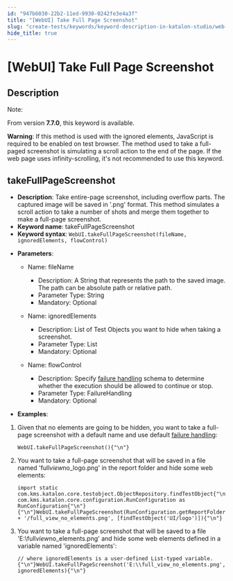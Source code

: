 ```yaml
---
id: "947b6030-22b2-11ed-9930-0242fe3e4a3f"
title: "[WebUI] Take Full Page Screenshot"
slug: "create-tests/keywords/keyword-description-in-katalon-studio/web-ui-keywords/webui-take-full-page-screenshot"
hide_title: true
---
```


# <a id="id_0" class="anchor_top_offset"/><a id="ariaid-title1" class="anchor_top_offset"/>[WebUI] Take Full Page Screenshot


## <a id="id_0__id" class="anchor_top_offset"/>Description

              
<div xmlns="http://www.w3.org/1999/xhtml" className="note note note_note"><span className="note__title">Note:</span> 
  <p className="p">From version <strong className="ph b">7.7.0</strong>, this keyword is
    available.</p>
</div>
      
<p xmlns="http://www.w3.org/1999/xhtml" className="p">   <strong className="ph b">Warning</strong>: If this method is used with the   ignored elements, JavaScript is required to be enabled on test   browser. The method used to take a full-paged screenshot is   simulating a scroll action to the end of the page. If the web page   uses infinity-scrolling, it's not recommended to use this   keyword.</p> 
      

## <a id="id_0__id_1" class="anchor_top_offset"/>takeFullPageScreenshot

              
<ul xmlns="http://www.w3.org/1999/xhtml" className="ul"><li className="li">     <strong className="ph b">Description</strong>: Take entire-page screenshot,     including overflow parts. The captured image will be saved in     '.png' format. This method simulates a scroll action to take a     number of shots and merge them together to make a full-page     screenshot.</li><li className="li">     <strong className="ph b">Keyword name</strong>: takeFullPageScreenshot</li><li className="li">     <strong className="ph b">Keyword syntax</strong>:     <code className="ph codeph">WebUI.takeFullPageScreenshot(fileName, ignoredElements, flowControl)</code>   </li><li className="li">     <p className="p">       <strong className="ph b">Parameters</strong>:</p>     <ul className="ul"><li className="li">         <p className="p">Name: fileName</p>         <ul className="ul"><li className="li">Description: A String that represents the path to the saved             image. The path can be absolute path or relative path.</li><li className="li">Parameter Type: String</li><li className="li">Mandatory: Optional</li></ul>       </li><li className="li">         <p className="p">Name: ignoredElements</p>         <ul className="ul"><li className="li">Description: List of Test Objects you want to hide when taking             a screenshot.</li><li className="li">Parameter Type: List           </li><li className="li">Mandatory: Optional</li></ul>       </li><li className="li">         <p className="p">Name: flowControl</p>         <ul className="ul"><li className="li">Description: Specify <a className="xref" href="/maintain/configure-failure-handling-settings-in-katalon-studio">failure handling</a>             schema to determine whether the execution should be allowed to             continue or stop.</li><li className="li">Parameter Type: FailureHandling</li><li className="li">Mandatory: Optional</li></ul>       </li></ul>   </li><li className="li">     <p className="p">       <strong className="ph b">Examples</strong>:</p>   </li></ul> 
      
<ol xmlns="http://www.w3.org/1999/xhtml" className="ol"><li className="li">Given that no elements are going to be hidden, you want to take     a full-page screenshot with a default name and use default <a className="xref j-external-link" href="https://docs.katalon.com/katalon-studio/docs/failure-handling.html" target="_blank">failure handling</a>:<pre className="pre codeblock"><code>WebUI.takeFullPageScreenshot(){"\n"}</code></pre></li><li className="li">You want to take a full-page screenshot that will be saved in a     file named 'full<em className="ph i">view</em>no_logo.png' in the report folder and     hide some web elements:<pre className="pre codeblock"><code>import static com.kms.katalon.core.testobject.ObjectRepository.findTestObject{"\n"}import com.kms.katalon.core.configuration.RunConfiguration as RunConfiguration{"\n"}{"\n"}WebUI.takeFullPageScreenshot(RunConfiguration.getReportFolder() + '/full_view_no_elements.png', [findTestObject('UI/logo')]){"\n"}</code></pre></li><li className="li">You want to take a full-page screenshot that will be saved to a     file 'E:\full<em className="ph i">view</em>no_elements.png' and hide some web     elements defined in a variable named 'ignoredElements':<pre className="pre codeblock"><code>// where ignoredElements is a user-defined List-typed variable.{"\n"}WebUI.takeFullPageScreenshot('E:\\full_view_no_elements.png', ignoredElements){"\n"}</code></pre></li></ol> 
                                                                              
